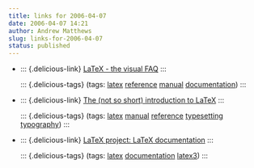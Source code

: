 ```yaml
---
title: links for 2006-04-07
date: 2006-04-07 14:21
author: Andrew Matthews
slug: links-for-2006-04-07
status: published
---
```


-   ::: {.delicious-link}
    [LaTeX - the visual FAQ](http://www.ctan.org/tex-archive/info/visualFAQ/visualFAQ.pdf)
    :::

    ::: {.delicious-tags}
    (tags: [latex](http://del.icio.us/aabs/latex) [reference](http://del.icio.us/aabs/reference) [manual](http://del.icio.us/aabs/manual) [documentation](http://del.icio.us/aabs/documentation))
    :::

-   ::: {.delicious-link}
    [The (not so short) introduction to LaTeX](http://ctan.tug.org/tex-archive/info/lshort/english/lshort.pdf)
    :::

    ::: {.delicious-tags}
    (tags: [latex](http://del.icio.us/aabs/latex) [manual](http://del.icio.us/aabs/manual) [reference](http://del.icio.us/aabs/reference) [typesetting](http://del.icio.us/aabs/typesetting) [typography](http://del.icio.us/aabs/typography))
    :::

-   ::: {.delicious-link}
    [LaTeX project: LaTeX documentation](http://www.latex-project.org/guides/)
    :::

    ::: {.delicious-tags}
    (tags: [latex](http://del.icio.us/aabs/latex) [documentation](http://del.icio.us/aabs/documentation) [latex3](http://del.icio.us/aabs/latex3))
    :::
